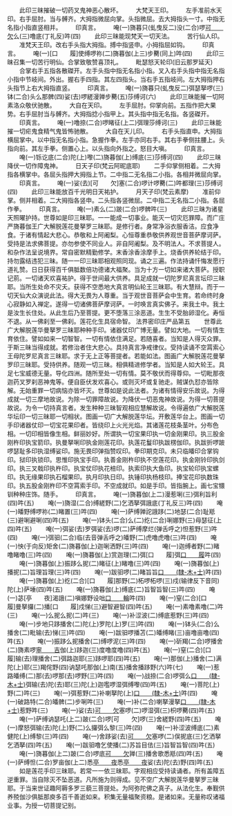 <!-- { "loadSidebar": true } -->
　　此印三昧摧破一切药叉鬼神恶心散坏。
　　大梵天王印。
　　左手准前水天印。右手屈肘。当与髆齐。大拇指微屈向掌。头指微屈。去大拇指头一寸。中指无名指小指直竖相并。
　　印真言。
　　唵(一)旖暮只(虬曳反二)没(二合)啰[可　　欠](二合)么(三)噜底(丁礼反)吽(四)
　　此印三昧能现梵天一切天法。
　　苦行仙人印。
　　准梵天王印。改右手头指大拇指。搏中指竖申。小拇指屈如钩。
　　印真言。
　　唵(一)[口　　履]使缚啰祢(二)旖暮伽(上三)步臡(同上)吽(四)
　　此印三昧召集一切苦行明仙。合掌致敬赞喜顶礼。
　　毗瑟怒天轮印(旧云那罗延天)
　　合掌右手五指各散磔开。左手头指中指无名指小指。叉入右手头指中指无名指小指中节岐间。外出。握右手四指。其左四指头。当右手五指岐间。左大拇指押右头指节上右大拇指直竖。
　　印真言。
　　唵(一)旖暮只(虬曳反二)弭瑟拏啰(三)钵(二合)头么那髀(四)娑(去)啰縒漫亸步臡(五)莎缚诃(六)
　　此印三昧能摧一切阿素洛众敬伏驰散。
　　大自在天印。
　　左手屈肘。仰掌向前。五指作把大果势。右手屈肘当与髆齐。大拇指捻小指甲上。其头指中指无名指。各竖磔开。
　　印真言。
　　唵(一)噜捺(二合)啰睹征(上二)弭理莎缚诃(三)
　　此印三昧能摧一切疟鬼食精气鬼皆怖驰散。
　　大自在天儿印。
　　右手头指直申。大拇指横屈掌中。以中指无名指小指。急握作拳。左手亦同右手。其右手拳侧拄腰上。头指向前。其左手拳。侧置心上。以头指向外指之。怒目大嗔。
　　印真言。
　　唵(一)铄讫底(二合)陀(上)嚟(二)旖暮伽(上)缚底(三)莎缚诃(四)
　　此印三昧降伏一切作障鬼神。
　　日天子印(梵云阿昵底耶)
　　二手仰掌侧相着。二大拇指各横掌中。各屈头指押大拇指上节。二中指二无名指二小指。各相并微屈向掌。
　　印真言。
　　唵(一)娑(去)[可　　欠]塞(二合)啰计啰臡(二)吽都理(三)莎缚诃(四)
　　此印三昧能放百千光明日天祐护。
　　月天子印(梵云素摩)
　　准前仰掌。侧并相着。二大拇指各竖申。二头指各竖微屈。二中指二无名指二小指。各屈作拳。
　　印真言。
　　唵(一)素么(二)跛(二合)啰髀吽(三)
　　此印三昧为诸星天照曜护持。世尊如是印三昧耶。一一能成一切事业。能灭一切灾厄罪障。而广庄严旖暮伽王广大解脱莲花曼拏罗三昧耶。是修行者。身常净浴衣服香洁。应食净食。于诸有情起大悲心。恭敬和上阿阇梨。心恒尊重恭敬供养观世音菩萨摩诃萨。受持是法求佛菩提。亦勿参使不同业人。非自阿阇梨。及不明法人。不求菩提人。和杂作法呈说境界。常自密默精勤修学。末香涂香涂摩手上。烧香供养轮结于印。持勿露结违犯三昧。随一一印三昧耶相观照同现。诵之三遍。作法持诵忏悔发愿行道礼赞。日日获得百千俱胝数倍功德诸大福聚。当为十方一切如来诸大菩萨。授职记莂。一切诸天欢喜祐护。得于世间最大供养。具足成就一切陀罗尼真言坛印三昧耶。当所生处命不灾夭。获得不空悉地大真言明仙轮王三昧耶。有大慧辩。而于一切天仙大众演说此法。得大无畏为人尊重。当于观世音菩萨会中生育。若命终时身心寂静如入禅定。遂得一切诸佛菩萨摩诃萨。一时唤言真实佛子。来我土中。我土是汝生长住处。从此生后乃至菩提。更不堕落三涂恶道。生生不受胎卵湿化。寿恒不退。从一佛刹至一佛刹。莲花化生具宿命智。
法界密印庄严品第五
　　世尊此广大解脱莲华曼拏罗三昧耶种种手印。诸器仗印广博无量。譬如大地。一切有情生育依住。譬如如来一切智智。一切有情依住满足。若随喜者。当知是人得灭众罪。于斯三昧当得成就。若修治者住大悲心。具持真言净戒律仪。受持读诵不空罥索心王母陀罗尼真言三昧耶。求于无上正等菩提者。若能如法。图画广大解脱莲花曼拏罗印三昧耶。受持供养。随观一切三昧。相俱精进修学者。当知是人如大轮王。具足七宝威德无量。导化四洲。随所至处一切有情。莫不敬伏而得尊仰。一切毗那夜迦药叉罗刹恶神鬼等。便自臣伏发欢喜心。或则灭坏或复驰走。贼谋仇怼亦皆除解。无始重罪一切病恼亦皆坏灭。世尊如是说此法者。为诸有情得安乐故说。为得成就一切三摩地故说。为除一切罪障故说。为降伏一切恶鬼神故说。为得一切菩提故说。为令一切持真言者。发生种种三昧智观相应慧解故说。令得遍依广大解脱莲华坛印一切三昧耶一切相状。图画一切广大解脱莲华坛。开敷莲华台上。图画一切手印诸器仗印一切宝花果印者。皆绕印上火光光焰。其诸莲花枝条茎叶。分布色相。一切印相皆像生相。鲜丽妙好。所谓执一切宝果印执一切金刚果印。执三股金刚杵印执宝箭印。执曼拏唎印执金刚莲花印。执莲花鬘印执跋楞伽印。执跋折啰跛啰瑟耻多印执湿缚娑印。施无畏印弹指赞叹印。拳印期克印。未只临皤印合掌钩印。狱印执锁印。思惟印执宝手印。执善金刚杵印执不空莲花印。执金刚铃印执剑印。执三叉戟印执杵印。执宝仗印执花棓印。执索印执大鱼印。执宝轮印执宝螺印。执无缘果印执石榴果印。执月印执日印。执锤印执杨枝印。捧宝花印执数珠印。执五股金刚杵印不空罥索手印。不空成就印。如是手印。皆指腕上。画七宝镮钏种种庄饰。随手。
　　印真言。
　　唵(一)旖暮伽(上二)漫惹唎(三)弭利旨利(四)吽(五)
　　唵(一)旖湿(二合)缚縒野(二)乞洒拏弭誐底(丁礼反三)吽(四)
　　唵(一)皤野缚啰祢(二)睹置(三)吽(四)
　　唵(一)萨缚亸詑誐跢(二)地瑟(二合)耻羝(三)避唎避唎(四)吽(五)
　　唵(一)钵头(二合)么(二)纥(二合)唎娜野(三)母瑟征(上四)吽(五)
　　唵(一)弭娑(去)罗弭娑(去)啰(二)萨缚摩烂(弹舌呼之)怛惹野(三)吽(四)
　　唵(一)弭驲(二合)临(去音弹舌呼之)皤野(二)虎噜虎噜(三)吽(四)
　　唵(一)怏(于向反)矩舍(二)旖暮伽(上)迦唎洒野(三)吽(四)
　　唵(一)迦缚者野(二)睹噜睹噜(三)吽(四)
　　唵(一)旖暮伽(上)赏迦理(二)弭[口　　履]弭[口　　履](三)吽(四)
　　唵(一)旖暮伽(上)振跢么抳(二)睹征(上)睹噜(三)吽(四)
　　唵(一)旖暮伽(上)播抳(二)旨理旨理(三)吽(四)
　　唵(一)跋驲啰(二)睹旨旨[口　　(隸-木+士)](三)吽(四)
　　唵(一)旖暮伽(上)纥(二合)[口　　履]那野(二)柘啰柘啰(三)戍(输律反下音同)陀(上)萨埵(四)吽(五)
　　唵(一)旖暮伽(上)缚底(二)旨智旨智(三)吽(四)
　　唵(一)苾[亭　　夜]渴誐(二)嗔娜野设咄[口　　輪](三)吽(四)
　　唵(一)窒(二合)[口　　履]曼拏攞(二)播[口　　履]戍悌(三)避智避智(四)吽(五)
　　唵(一)素噜素噜(二)吽(三)
　　唵(一)么抳么抳(二)吽(三)
　　唵(一)补涩波(二)缚底惹野(三)吽(四)
　　唵(一)步地只跢播舍(二)陀(上)罗陀(上)罗(三)吽(四)
　　唵(一)钵头(二合)么播舍(二)毗输(去)悌(三)吽(四)
　　唵(一)跋驲啰播苫(二)皤缚睹(三)亩噜亩噜(四)吽(五)
　　唵(一)振跢么抳播舍(二)缚啰泥(三)吽(四)
　　唵(一)斫羯(二合)啰播舍(二)旖素啰[寧　　吉](宁吉反)伽(上)跢迦(三)度噜度噜(四)吽(五)
　　唵(一)窒(二合)[口　　履]输(去)理播舍(二)弭路迦耶(三)跢啰耶(四)吽(五)
　　唵(一)那伽(上)播舍(二)满陀(上)耶(三)羯侘野(四)讷瑟吒那伽(上)南(五)播舍播跢野(六)吽(七)
　　唵(一)惹路皤缚(二)那(去)啰那(去)啰野(三)吽(四)
　　唵(一)战捺(二合)啰弭么[口　　(隸-木+士)](二)弭输(去)陀(去)耶(三)陀(上)迦嚂啰湿弭缚嚟(四)吽(五)
　　唵(一)菩陀(上)野(二)吽(三)
　　唵(一)弭惹野(二)补喇拏陀(上)[口　　(隸-木+士)](三)吽(四)
　　唵(一)破路特(二合)皤髀(二)步唎吽(三)
　　唵(一)补(二合)喇拏漫拏[口　　(隸-木+士)](二)惹野吽(三)
　　唵(一)娑(去)[可　　欠](去)塞啰(二)啰湿弭(三)枳啰臡(四)吽(五)
　　唵(一)萨缚讷瑟吒(上二)跛(二合)啰[可　　欠]啰(三)舍縒野(四)吽(五)
　　唵(一)摩怒弭输(去)陀(上)野(二)么攞弭么黎(三)吽(四)
　　唵(一)补涩波缚底(二)素健陀(上)缚黎(三)吽(四)
　　唵(一)舍跢娑(去)[可　　欠](去)塞啰(二)俣抳底(三)乞洒拏乞洒拏(四)吽(五)
　　唵(一)跋驲噜乞使播(二)苏旨目佉(三)旨智旨智(四)吽(五)
　　唵(一)旖暮伽(上二)跛(二合)啰底[可　　欠](去)亸(三)播舍歌悉羝(四)吽(五)
　　唵(一)萨缚怛(二合)罗亩伽(上二)悉[亭　　夜](亭夜反下同)悉[亭　　夜](三)娑(去)陀(去)野(四)吽(五)
　　如是莲花手印三昧耶。若常一一依三昧耶。字观相应受持读诵者。所有盖障五逆重罪。当自除灭不坠恶道。凡所施为则得成。见不空广大解脱莲华曼拏罗三昧耶。于当来世证趣阿耨多罗三藐三菩提处。为阿弥陀佛之真子。从法化生。奉觐供养殑伽沙俱胝那庾多百千善逝如来。积集无量福聚资粮。是诸如来。无量称叹诸福业事。为授一切菩提记别。
